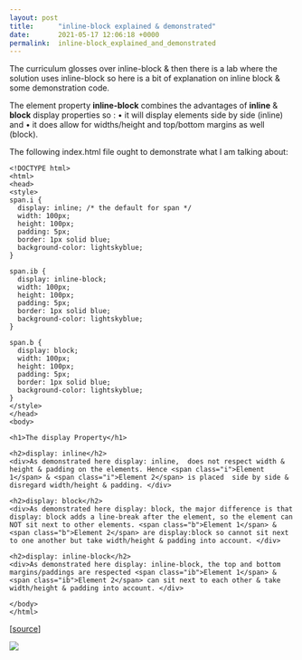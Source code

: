 ```yaml
---
layout: post
title:      "inline-block explained & demonstrated"
date:       2021-05-17 12:06:18 +0000
permalink:  inline-block_explained_and_demonstrated
---
```



The curriculum glosses over inline-block & then there is a lab where the solution uses inline-block so here is a bit of explanation on inline block & some demonstration code.


The element property **inline-block** combines the advantages of **inline** & **block**  display properties so :
•	it will display elements side by side (inline) and 
•	it does allow for widths/height and top/bottom margins as well (block).

The following index.html file ought to demonstrate what I am talking about: 

```
<!DOCTYPE html>
<html>
<head>
<style>
span.i {
  display: inline; /* the default for span */
  width: 100px;
  height: 100px;
  padding: 5px;
  border: 1px solid blue;  
  background-color: lightskyblue; 
}

span.ib {
  display: inline-block;
  width: 100px;
  height: 100px;
  padding: 5px;
  border: 1px solid blue;    
  background-color: lightskyblue; 
}

span.b {
  display: block;
  width: 100px;
  height: 100px;
  padding: 5px;
  border: 1px solid blue;    
  background-color: lightskyblue; 
}
</style>
</head>
<body>

<h1>The display Property</h1>

<h2>display: inline</h2>
<div>As demonstrated here display: inline,  does not respect width & height & padding on the elements. Hence <span class="i">Element 1</span> & <span class="i">Element 2</span> is placed  side by side & disregard width/height & padding. </div>

<h2>display: block</h2>
<div>As demonstrated here display: block, the major difference is that display: block adds a line-break after the element, so the element can NOT sit next to other elements. <span class="b">Element 1</span> & <span class="b">Element 2</span> are display:block so cannot sit next to one another but take width/height & padding into account. </div>

<h2>display: inline-block</h2>
<div>As demonstrated here display: inline-block, the top and bottom margins/paddings are respected <span class="ib">Element 1</span> & <span class="ib">Element 2</span> can sit next to each other & take width/height & padding into account. </div>

</body>
</html>
```


[[source](https://github.com/mrarthurwhite/css_inline_block_demo/blob/master/index.html)]

![](https://ibb.co/KVzmtCX)


